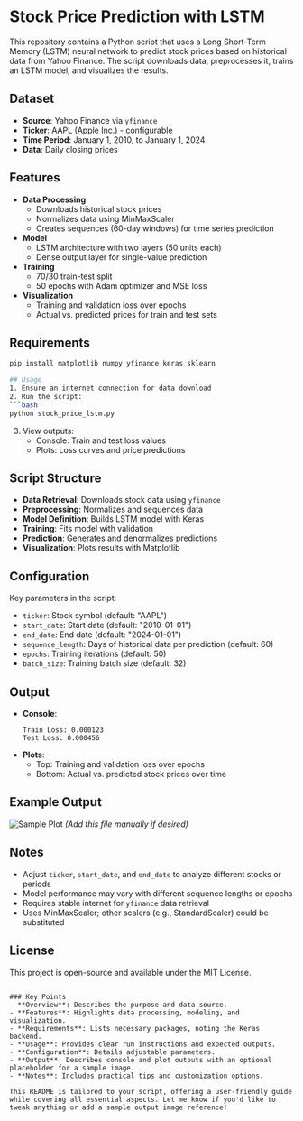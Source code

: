 # Stock Price Prediction with LSTM

This repository contains a Python script that uses a Long Short-Term Memory (LSTM) neural network to predict stock prices based on historical data from Yahoo Finance. The script downloads data, preprocesses it, trains an LSTM model, and visualizes the results.

## Dataset
- **Source**: Yahoo Finance via `yfinance`
- **Ticker**: AAPL (Apple Inc.) - configurable
- **Time Period**: January 1, 2010, to January 1, 2024
- **Data**: Daily closing prices

## Features
- **Data Processing**
  - Downloads historical stock prices
  - Normalizes data using MinMaxScaler
  - Creates sequences (60-day windows) for time series prediction
- **Model**
  - LSTM architecture with two layers (50 units each)
  - Dense output layer for single-value prediction
- **Training**
  - 70/30 train-test split
  - 50 epochs with Adam optimizer and MSE loss
- **Visualization**
  - Training and validation loss over epochs
  - Actual vs. predicted prices for train and test sets

## Requirements
```bash
pip install matplotlib numpy yfinance keras sklearn

## Usage
1. Ensure an internet connection for data download
2. Run the script:
```bash
python stock_price_lstm.py
```
3. View outputs:
   - Console: Train and test loss values
   - Plots: Loss curves and price predictions

## Script Structure
- **Data Retrieval**: Downloads stock data using `yfinance`
- **Preprocessing**: Normalizes and sequences data
- **Model Definition**: Builds LSTM model with Keras
- **Training**: Fits model with validation
- **Prediction**: Generates and denormalizes predictions
- **Visualization**: Plots results with Matplotlib

## Configuration
Key parameters in the script:
- `ticker`: Stock symbol (default: "AAPL")
- `start_date`: Start date (default: "2010-01-01")
- `end_date`: End date (default: "2024-01-01")
- `sequence_length`: Days of historical data per prediction (default: 60)
- `epochs`: Training iterations (default: 50)
- `batch_size`: Training batch size (default: 32)

## Output
- **Console**:
  ```
  Train Loss: 0.000123
  Test Loss: 0.000456
  ```
- **Plots**:
  - Top: Training and validation loss over epochs
  - Bottom: Actual vs. predicted stock prices over time

## Example Output
![Sample Plot](example_output.png) *(Add this file manually if desired)*

## Notes
- Adjust `ticker`, `start_date`, and `end_date` to analyze different stocks or periods
- Model performance may vary with different sequence lengths or epochs
- Requires stable internet for `yfinance` data retrieval
- Uses MinMaxScaler; other scalers (e.g., StandardScaler) could be substituted

## License
This project is open-source and available under the MIT License.
```

### Key Points
- **Overview**: Describes the purpose and data source.
- **Features**: Highlights data processing, modeling, and visualization.
- **Requirements**: Lists necessary packages, noting the Keras backend.
- **Usage**: Provides clear run instructions and expected outputs.
- **Configuration**: Details adjustable parameters.
- **Output**: Describes console and plot outputs with an optional placeholder for a sample image.
- **Notes**: Includes practical tips and customization options.

This README is tailored to your script, offering a user-friendly guide while covering all essential aspects. Let me know if you'd like to tweak anything or add a sample output image reference!
